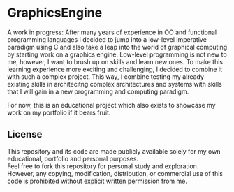 # GraphicsEngine  
A work in progress: After many years of experience in OO and functional programming languages I decided to jump into a low-level imperative paradigm using C and also take a leap into the world of graphical computing by starting work on a graphics engine. Low-level programming is not new to me, however, I want to brush up on skills and learn new ones. To make this learning experience more exciting and challenging, I decided to combine it with such a complex project. This way, I combine testing my already existing skills in architecitng complex architectures and systems with skills that I will gain in a new programming and computing paradigm.

For now, this is an educational project which also exists to showcase my work on my portfolio if it bears fruit.

## License
This repository and its code are made publicly available solely for my own educational, portfolio and personal purposes.  
Feel free to fork this repository for personal study and exploration.  
However, any copying, modification, distribution, or commercial use of this code is prohibited without explicit written permission from me.
